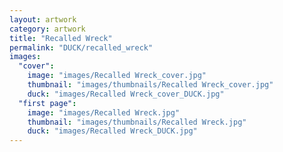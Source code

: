 ```yaml
---
layout: artwork
category: artwork
title: "Recalled Wreck"
permalink: "DUCK/recalled_wreck"
images:
  "cover":
    image: "images/Recalled Wreck_cover.jpg"
    thumbnail: "images/thumbnails/Recalled Wreck_cover.jpg"
    duck: "images/Recalled Wreck_cover_DUCK.jpg"
  "first page":
    image: "images/Recalled Wreck.jpg"
    thumbnail: "images/thumbnails/Recalled Wreck.jpg"
    duck: "images/Recalled Wreck_DUCK.jpg"
---
```

